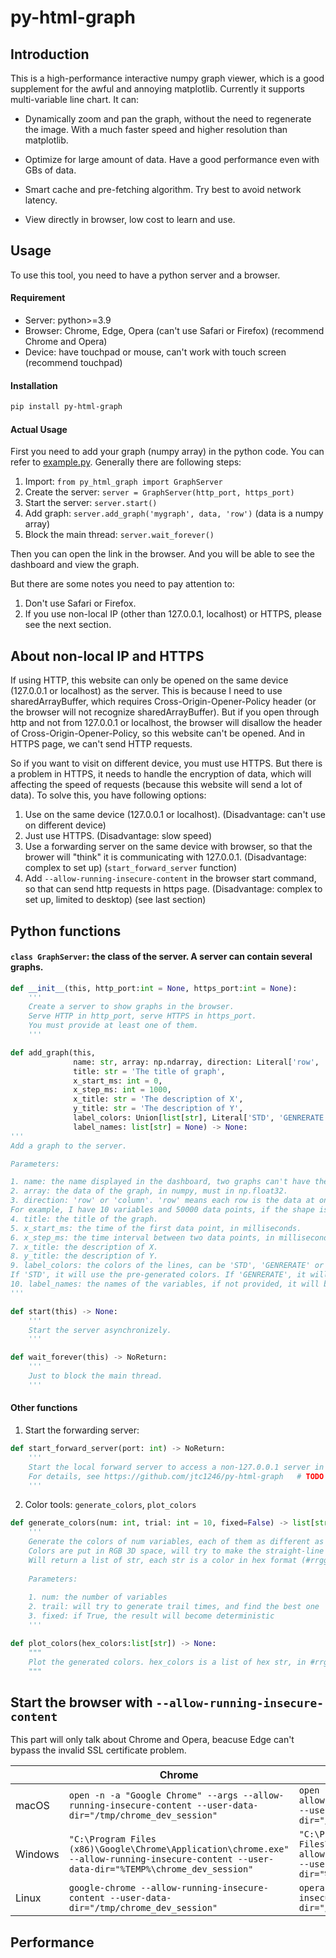# py-html-graph

## Introduction

This is a high-performance interactive numpy graph viewer, which is a good supplement for the awful and annoying matplotlib. Currently it supports multi-variable line chart. It can:

- Dynamically zoom and pan the graph, without the need to regenerate the image. With a much faster speed and higher resolution than matplotlib.

- Optimize for large amount of data. Have a good performance even with GBs of data.

- Smart cache and pre-fetching algorithm. Try best to avoid network latency.

- View directly in browser, low cost to learn and use.

## Usage

To use this tool, you need to have a python server and a browser.

#### Requirement

- Server: python>=3.9
- Browser: Chrome, Edge, Opera (can't use Safari or Firefox) (recommend Chrome and Opera)
- Device: have touchpad or mouse, can't work with touch screen (recommend touchpad)

#### Installation

```bash
pip install py-html-graph
```

#### Actual Usage

First you need to add your graph (numpy array) in the python code. You can refer to [example.py](example.py). Generally there are following steps:

1. Import: `from py_html_graph import GraphServer`
2. Create the server: `server = GraphServer(http_port, https_port)`
3. Start the server: `server.start()`
4. Add graph: `server.add_graph('mygraph', data, 'row')` (data is a numpy array)
5. Block the main thread: `server.wait_forever()`

Then you can open the link in the browser. And you will be able to see the dashboard and view the graph.

But there are some notes you need to pay attention to:

1. Don't use Safari or Firefox.
2. If you use non-local IP (other than 127.0.0.1, localhost) or HTTPS, please see the next section.

## About non-local IP and HTTPS

If using HTTP, this website can only be opened on the same device (127.0.0.1 or localhost) as the server. This is because I need to use sharedArrayBuffer, which requires Cross-Origin-Opener-Policy header (or the browser will not recognize sharedArrayBuffer). But if you open through http and not from 127.0.0.1 or localhost, the browser will disallow the header of Cross-Origin-Opener-Policy, so this website can't be opened. And in HTTPS page, we can't send HTTP requests.

So if you want to visit on different device, you must use HTTPS. But there is a problem in HTTPS, it needs to handle the encryption of data, which will affecting the speed of requests (because this website will send a lot of data). To solve this, you have following options:

1. Use on the same device (127.0.0.1 or localhost). (Disadvantage: can't use on different device)
2. Just use HTTPS. (Disadvantage: slow speed)
3. Use a forwarding server on the same device with browser, so that the brower will "think" it is communicating with 127.0.0.1. (Disadvantage: complex to set up) (`start_forward_server` function)
4. Add `--allow-running-insecure-content` in the browser start command, so that can send http requests in https page. (Disadvantage: complex to set up, limited to desktop) (see last section)

## Python functions

#### `class GraphServer`: the class of the server. A server can contain several graphs.
```python
def __init__(this, http_port:int = None, https_port:int = None):
    '''
    Create a server to show graphs in the browser.
    Serve HTTP in http_port, serve HTTPS in https_port.
    You must provide at least one of them.
    '''
```

```python
def add_graph(this, 
              name: str, array: np.ndarray, direction: Literal['row', 'column'] = 'row',
              title: str = 'The title of graph',
              x_start_ms: int = 0,
              x_step_ms: int = 1000,
              x_title: str = 'The description of X',
              y_title: str = 'The description of Y',
              label_colors: Union[list[str], Literal['STD', 'GENRERATE']] = 'STD',
              label_names: list[str] = None) -> None:
'''
Add a graph to the server.

Parameters:

1. name: the name displayed in the dashboard, two graphs can't have the same name. Can only contain characters in 0-9,a-z,A-Z and !*'();:@&=+$,/[]-_=~.
2. array: the data of the graph, in numpy, must in np.float32.
3. direction: 'row' or 'column'. 'row' means each row is the data at one time point, 'column' means each column is the data at one time point. <br>
For example, I have 10 variables and 50000 data points, if the shape is (50000, 10), it's 'row', if the shape is (10, 50000), it's 'column'.
4. title: the title of the graph.
5. x_start_ms: the time of the first data point, in milliseconds.
6. x_step_ms: the time interval between two data points, in milliseconds.
7. x_title: the description of X.
8. y_title: the description of Y.
9. label_colors: the colors of the lines, can be 'STD', 'GENRERATE' or a list of colors (str, in #rrggbb).<br>
If 'STD', it will use the pre-generated colors. If 'GENRERATE', it will generate colors automatically. <br>
10. label_names: the names of the variables, if not provided, it will be generated automatically.
'''
```

```python
def start(this) -> None:
    '''
    Start the server asynchronizely.
    '''
```

```python
def wait_forever(this) -> NoReturn:
    '''
    Just to block the main thread.
    '''
```

#### Other functions

1. Start the forwarding server: 
```python
def start_forward_server(port: int) -> NoReturn:
    '''
    Start the local forward server to access a non-127.0.0.1 server in HTTP mode.
    For details, see https://github.com/jtc1246/py-html-graph   # TODO
    '''
```

2. Color tools: `generate_colors`, `plot_colors`
```python
def generate_colors(num: int, trial: int = 10, fixed=False) -> list[str]:
    '''
    Generate the colors of num variables, each of them as different as possible
    Colors are put in RGB 3D space, will try to make the straight-line distance between each two of them as large as possible
    Will return a list of str, each str is a color in hex format (#rrggbb), can be passed in to add_graph directly
    
    Parameters:
    
    1. num: the number of variables
    2. trail: will try to generate trail times, and find the best one
    3. fixed: if True, the result will become deterministic
    '''
```

```python
def plot_colors(hex_colors:list[str]) -> None:
    """
    Plot the generated colors. hex_colors is a list of hex str, in #rrggbb format
    """
```

## Start the browser with `--allow-running-insecure-content`

This part will only talk about Chrome and Opera, beacuse Edge can't bypass the invalid SSL certificate problem.

|   | Chrome | Opera |
| --- | --- | --- |
| macOS | `open -n -a "Google Chrome" --args --allow-running-insecure-content --user-data-dir="/tmp/chrome_dev_session"` | `open -n -a "Opera" --args --allow-running-insecure-content --user-data-dir="/tmp/opera_dev_session"` |
| Windows | `"C:\Program Files (x86)\Google\Chrome\Application\chrome.exe" --allow-running-insecure-content --user-data-dir="%TEMP%\chrome_dev_session"` | `"C:\Program Files\Opera\launcher.exe" --allow-running-insecure-content --user-data-dir="%TEMP%\opera_dev_session"` |
| Linux | `google-chrome --allow-running-insecure-content --user-data-dir="/tmp/chrome_dev_session"` | `opera --allow-running-insecure-content --user-data-dir="/tmp/opera_dev_session"` |

## Performance

